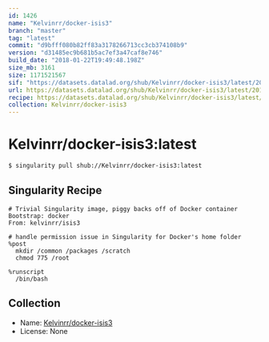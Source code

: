 ```yaml
---
id: 1426
name: "Kelvinrr/docker-isis3"
branch: "master"
tag: "latest"
commit: "d9bfff080b82ff83a3178266713cc3cb374108b9"
version: "d31485ec9b681b5ac7ef3a47caf8e746"
build_date: "2018-01-22T19:49:48.198Z"
size_mb: 3161
size: 1171521567
sif: "https://datasets.datalad.org/shub/Kelvinrr/docker-isis3/latest/2018-01-22-d9bfff08-d31485ec/d31485ec9b681b5ac7ef3a47caf8e746.simg"
url: https://datasets.datalad.org/shub/Kelvinrr/docker-isis3/latest/2018-01-22-d9bfff08-d31485ec/
recipe: https://datasets.datalad.org/shub/Kelvinrr/docker-isis3/latest/2018-01-22-d9bfff08-d31485ec/Singularity
collection: Kelvinrr/docker-isis3
---
```


# Kelvinrr/docker-isis3:latest

```bash
$ singularity pull shub://Kelvinrr/docker-isis3:latest
```

## Singularity Recipe

```singularity
# Trivial Singularity image, piggy backs off of Docker container
Bootstrap: docker
From: kelvinrr/isis3

# handle permission issue in Singularity for Docker's home folder
%post
  mkdir /common /packages /scratch
  chmod 775 /root

%runscript
  /bin/bash
```

## Collection

 - Name: [Kelvinrr/docker-isis3](https://github.com/Kelvinrr/docker-isis3)
 - License: None

